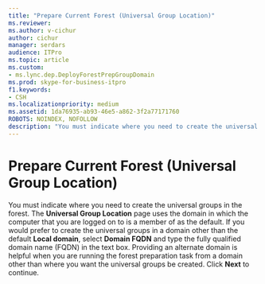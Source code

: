 ```yaml
---
title: "Prepare Current Forest (Universal Group Location)"
ms.reviewer: 
ms.author: v-cichur
author: cichur
manager: serdars
audience: ITPro
ms.topic: article
ms.custom:
- ms.lync.dep.DeployForestPrepGroupDomain
ms.prod: skype-for-business-itpro
f1.keywords:
- CSH
ms.localizationpriority: medium
ms.assetid: 1da76935-ab93-46e5-a862-3f2a77171760
ROBOTS: NOINDEX, NOFOLLOW
description: "You must indicate where you need to create the universal groups in the forest. The Universal Group Location page uses the domain in which the computer that you are logged on to is a member of as the default. If you would prefer to create the universal groups in a domain other than the default Local domain, select Domain FQDN and type the fully qualified domain name (FQDN) in the text box. Providing an alternate domain is helpful when you are running the forest preparation task from a domain other than where you want the universal groups be created. Click Next to continue."
---
```


# Prepare Current Forest (Universal Group Location)
 
You must indicate where you need to create the universal groups in the forest. The **Universal Group Location** page uses the domain in which the computer that you are logged on to is a member of as the default. If you would prefer to create the universal groups in a domain other than the default **Local domain**, select **Domain FQDN** and type the fully qualified domain name (FQDN) in the text box. Providing an alternate domain is helpful when you are running the forest preparation task from a domain other than where you want the universal groups be created. Click **Next** to continue.
  

